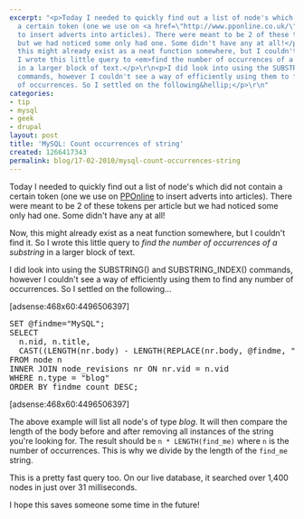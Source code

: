 ```yaml
---
excerpt: "<p>Today I needed to quickly find out a list of node's which did not contain
  a certain token (one we use on <a href=\"http://www.pponline.co.uk/\">PPOnline</a>
  to insert adverts into articles). There were meant to be 2 of these tokens per article
  but we had noticed some only had one. Some didn't have any at all!</p>\r\n<p>Now,
  this might already exist as a neat function somewhere, but I couldn't find it. So
  I wrote this little query to <em>find the number of occurrences of a substring</em>
  in a larger block of text.</p>\r\n<p>I did look into using the SUBSTRING() and SUBSTRING_INDEX()
  commands, however I couldn't see a way of efficiently using them to find any number
  of occurrences. So I settled on the following&hellip;</p>\r\n"
categories:
- tip
- mysql
- geek
- drupal
layout: post
title: 'MySQL: Count occurrences of string'
created: 1266417343
permalink: blog/17-02-2010/mysql-count-occurrences-string
---
```

<p>Today I needed to quickly find out a list of node's which did not contain a certain token (one we use on <a href="http://www.pponline.co.uk/">PPOnline</a> to insert adverts into articles). There were meant to be 2 of these tokens per article but we had noticed some only had one. Some didn't have any at all!</p>
<p>Now, this might already exist as a neat function somewhere, but I couldn't find it. So I wrote this little query to <em>find the number of occurrences of a substring</em> in a larger block of text.</p>
<p>I did look into using the SUBSTRING() and SUBSTRING_INDEX() commands, however I couldn't see a way of efficiently using them to find any number of occurrences. So I settled on the following&hellip;</p>
<!--break-->
<div>[adsense:468x60:4496506397]</div>
<pre language="mysql">
SET @findme="MySQL";
SELECT
  n.nid, n.title,
  CAST((LENGTH(nr.body) - LENGTH(REPLACE(nr.body, @findme, ""))) / LENGTH(@findme) AS UNSIGNED) AS findme_count
FROM node n
INNER JOIN node_revisions nr ON nr.vid = n.vid
WHERE n.type = "blog"
ORDER BY findme_count DESC;
</pre>
<div>[adsense:468x60:4496506397]</div>
<p>The above example will list all node's of type <em>blog</em>. It will then compare the length of the body before and after removing all instances of the string you're looking for. The result should be <code>n * LENGTH(find_me)</code> where <code>n</code> is the number of occurrences. This is why we divide by the length of the <code>find_me</code> string.</p>
<p>This is a pretty fast query too. On our live database, it searched over 1,400 nodes in just over 31 milliseconds.</p>
<p>I hope this saves someone some time in the future!</p>
